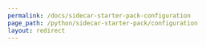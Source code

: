 ```yaml
---
permalink: /docs/sidecar-starter-pack-configuration
page_path: /python/sidecar-starter-pack/configuration
layout: redirect
---
```

